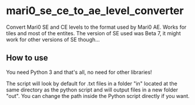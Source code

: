 # mari0_se_ce_to_ae_level_converter
Convert Mari0 SE and CE levels to the format used by Mari0 AE. Works for tiles and most of the entites. The version of SE used was Beta 7, it might work for other versions of SE though...

## How to use
You need Python 3 and that's all, no need for other libraries!

The script will look by default for .txt files in a folder "in" located at the same directory as the python script and will output files in a new folder "out". You can change the path inside the Python script directly if you want.
